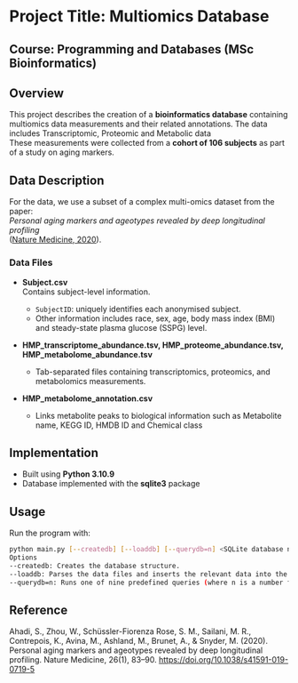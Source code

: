 # Project Title: Multiomics Database
## Course: Programming and Databases (MSc Bioinformatics) 

## Overview
This project describes the creation of a **bioinformatics database** containing multiomics data measurements and their related annotations. The data includes Transcriptomic, Proteomic and Metabolic data   
These measurements were collected from a **cohort of 106 subjects** as part of a study on aging markers.

## Data Description
For the data, we use a subset of a complex multi-omics dataset from the paper:  
*Personal aging markers and ageotypes revealed by deep longitudinal profiling*  
([Nature Medicine, 2020](https://www.nature.com/articles/s41591-019-0719-5)).    

### Data Files
- **Subject.csv**  
  Contains subject-level information.  
  - `SubjectID`: uniquely identifies each anonymised subject.  
  - Other information includes race, sex, age, body mass index (BMI) and steady-state plasma glucose (SSPG) level.

- **HMP_transcriptome_abundance.tsv, HMP_proteome_abundance.tsv, HMP_metabolome_abundance.tsv**  
  - Tab-separated files containing transcriptomics, proteomics, and metabolomics measurements.  

- **HMP_metabolome_annotation.csv**  
  - Links metabolite peaks to biological information such as Metabolite name, KEGG ID, HMDB ID and Chemical class  

## Implementation
- Built using **Python 3.10.9**  
- Database implemented with the **sqlite3** package  

## Usage
Run the program with:

```bash
python main.py [--createdb] [--loaddb] [--querydb=n] <SQLite database name>
Options
--createdb: Creates the database structure.
--loaddb: Parses the data files and inserts the relevant data into the database.
--querydb=n: Runs one of nine predefined queries (where n is a number from 1 to 9) on the database.
```
## Reference
Ahadi, S., Zhou, W., Schüssler-Fiorenza Rose, S. M., Sailani, M. R., Contrepois, K., Avina, M., Ashland, M., Brunet, A., & Snyder, M. (2020).
Personal aging markers and ageotypes revealed by deep longitudinal profiling.
Nature Medicine, 26(1), 83–90.
https://doi.org/10.1038/s41591-019-0719-5
